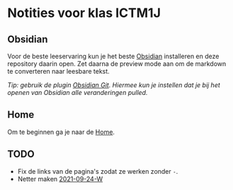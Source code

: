 # Notities voor klas ICTM1J

## Obsidian

Voor de beste leeservaring kun je het beste [Obsidian](https://obsidian.md/) installeren en deze repository daarin open. Zet daarna de preview mode aan om de markdown te converteren naar leesbare tekst.

*Tip: gebruik de plugin [Obsidian Git](https://github.com/denolehov/obsidian-git). Hiermee kun je instellen dat je bij het openen van Obsidian alle veranderingen pulled.*

## Home

Om te beginnen ga je naar de [Home](./Home.md).

## TODO

- Fix de links van de pagina's zodat ze werken zonder `-`.
- Netter maken [2021-09-24-W](afo/week38/2021-09-24-W.md)